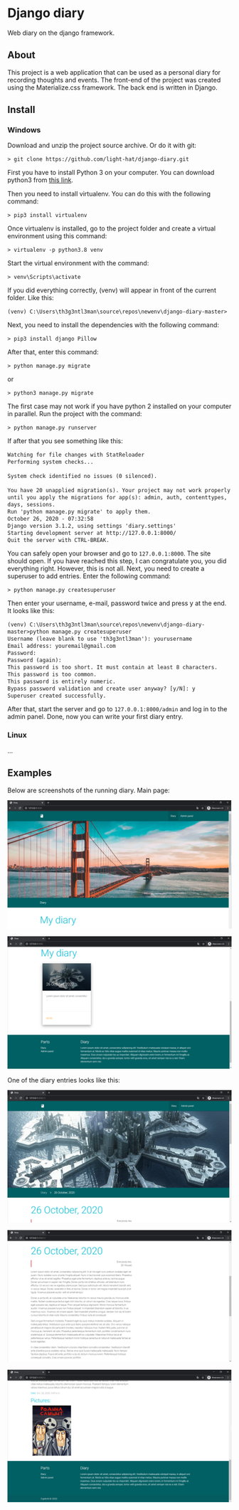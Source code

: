 # Django diary
Web diary on the django framework.

## About
This project is a web application that can be used as a personal diary for recording thoughts and events. The front-end of the project was created using the Materialize.css framework. The back end is written in Django.

## Install
### Windows

Download and unzip the project source archive. Or do it with git:

```
> git clone https://github.com/light-hat/django-diary.git
```

First you have to install Python 3 on your computer. You can download python3 from [this link](https://www.python.org/downloads/).

Then you need to install virtualenv. You can do this with the following command:

```
> pip3 install virtualenv
```

Once virtualenv is installed, go to the project folder and create a virtual environment using this command:

```
> virtualenv -p python3.8 venv
```

Start the virtual environment with the command:

```
> venv\Scripts\activate
```

If you did everything correctly, (venv) will appear in front of the current folder. Like this:

```
(venv) C:\Users\th3g3ntl3man\source\repos\newenv\django-diary-master>
```

Next, you need to install the dependencies with the following command:

```
> pip3 install django Pillow
```

After that, enter this command:
```
> python manage.py migrate
```

or

```
> python3 manage.py migrate
```

The first case may not work if you have python 2 installed on your computer in parallel. 
Run the project with the command:

```
> python manage.py runserver
```

If after that you see something like this:

```
Watching for file changes with StatReloader
Performing system checks...

System check identified no issues (0 silenced).

You have 20 unapplied migration(s). Your project may not work properly until you apply the migrations for app(s): admin, auth, contenttypes, days, sessions.
Run 'python manage.py migrate' to apply them.
October 26, 2020 - 07:32:58
Django version 3.1.2, using settings 'diary.settings'
Starting development server at http://127.0.0.1:8000/
Quit the server with CTRL-BREAK.
```

You can safely open your browser and go to ```127.0.0.1:8000```. The site should open. If you have reached this step, I can congratulate you, you did everything right. However, this is not all. Next, you need to create a superuser to add entries. Enter the following command:

```
> python manage.py createsuperuser
```

Then enter your username, e-mail, password twice and press y at the end. It looks like this:

```
(venv) C:\Users\th3g3ntl3man\source\repos\newenv\django-diary-master>python manage.py createsuperuser
Username (leave blank to use 'th3g3ntl3man'): yourusername
Email address: youremail@gmail.com
Password:
Password (again):
This password is too short. It must contain at least 8 characters.
This password is too common.
This password is entirely numeric.
Bypass password validation and create user anyway? [y/N]: y
Superuser created successfully.
```

After that, start the server and go to ```127.0.0.1:8000/admin``` and log in to the admin panel. Done, now you can write your first diary entry.

### Linux

...


## Examples
Below are screenshots of the running diary. Main page:

![screenshot1](.github/screenshot1.png)

![screenshot2](.github/screenshot2.png)

One of the diary entries looks like this:

![screenshot3](.github/screenshot3.png)

![screenshot4](.github/screenshot4.png)

![screenshot5](.github/screenshot5.png)

